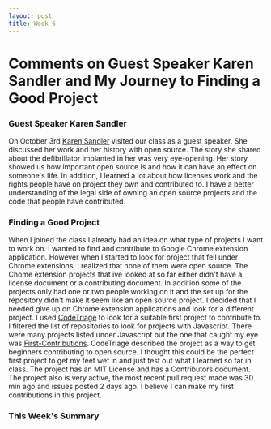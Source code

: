 ```yaml
---
layout: post
title: Week 6
---
```


# Comments on Guest Speaker Karen Sandler and My Journey to Finding a Good Project

### Guest Speaker Karen Sandler

On October 3rd [Karen Sandler](https://en.wikipedia.org/wiki/Karen_Sandler) visited our class as a guest speaker. She discussed her work and her history with open source. The story she shared about the defibrillator implanted in her was very eye-opening. Her story showed us how important open source is and how it can have an effect on someone's life. In addition, I learned a lot about how licenses work and the rights people have on project they own and contributed to. I have a better understanding of the legal side of owning an open source projects and the code that people have contributed.

### Finding a Good Project

When I joined the class I already had an idea on what type of projects I want to work on. I wanted to find and contribute to Google Chrome extension application. However when I started to look for project that fell under Chrome extensions, I realized that none of them were open source. The Chome extension projects that ive looked at so far either didn't have a license document or a contributing document. In addition some of the projects only had one or two people working on it and the set up for the repository didn't make it seem like an open source project. I decided that I needed give up on Chrome extension applications and look for a different project. I used [CodeTriage](https://www.codetriage.com/) to look for a suitable first project to contribute to. I filtered the list of repositories to look for projects with Javascript. There were many projects listed under Javascript but the one that caught my eye was [First-Contributions](https://github.com/firstcontributions/first-contributions). CodeTriage described the project as a way to get beginners contributing to open source. I thought this could be the perfect first project to get my feet wet in and just test out what I learned so far in class. The project has an MIT License and has a Contributors document. The project also is very active, the most recent pull request made was 30 min ago and issues posted 2 days ago. I believe I can make my first contributions in this project.

### This Week's Summary

